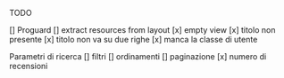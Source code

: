 TODO

[] Proguard
[] extract resources from layout
[x] empty view
[x] titolo non presente
[x] titolo non va su due righe
[x] manca la classe di utente


Parametri di ricerca
[] filtri
[] ordinamenti
[] paginazione
[x] numero di recensioni
